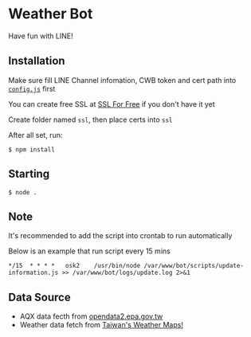 # Weather Bot

Have fun with LINE!

## Installation

Make sure fill LINE Channel infomation, CWB token and cert path into [`config.js`](config.js) first

You can create free SSL at [SSL For Free](https://www.sslforfree.com) if you don't have it yet

Create folder named `ssl`, then place certs into `ssl`

After all set, run:

`$ npm install`

## Starting

`$ node .`

## Note

It's recommended to add the script into crontab to run automatically

Below is an example that run script every 15 mins

`*/15  * * * *   osk2    /usr/bin/node /var/www/bot/scripts/update-information.js >> /var/www/bot/logs/update.log 2>&1`

## Data Source

 - AQX data fecth from [opendata2.epa.gov.tw](http://opendata2.epa.gov.tw/AQX.json)
 - Weather data fetch from [Taiwan's Weather Maps!](https://github.com/comdan66/weather)
